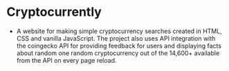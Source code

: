 # Cryptocurrently
- A website for making simple cryptocurrency searches created in HTML, CSS and vanilla JavaScript. The project also uses API integration with the coingecko API for providing feedback for users and displaying facts about random one random cryptocurrency out of the 14,600+ available from the API on every page reload.
